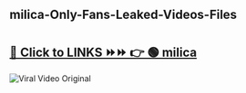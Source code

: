 
 ## milica-Only-Fans-Leaked-Videos-Files

# <h2><a href="https://mediaupload.pro?milica">🔗 Click to LINKS ⏩⏩ 👉 🟢 milica </a></h2>

<a href="https://mediaupload.pro?milica" rel="nofollow" data-target="animated-image.originalLink"><img src="https://i.ibb.co.com/xMMVF88/686577567.gif" alt="Viral Video Original" style="max-width: 100%; display: inline-block;" data-target="animated-image.originalImage"></a>